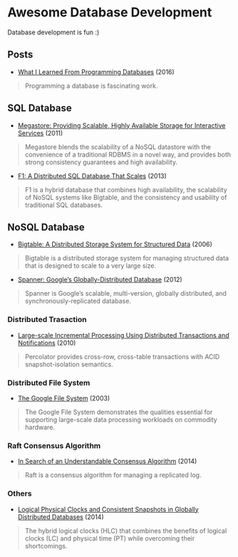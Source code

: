 # Awesome Database Development

Database development is fun :)

## Posts

* [What I Learned From Programming Databases](http://www.philipotoole.com/what-i-learned-from-programming-a-database/) (2016)

> Programming a database is fascinating work.

## SQL Database

* [Megastore: Providing Scalable, Highly Available Storage for Interactive Services](http://static.googleusercontent.com/media/research.google.com/en//pubs/archive/36971.pdf) (2011)

> Megastore blends the scalability of a NoSQL datastore with the convenience of a traditional RDBMS in a novel way, and provides both strong consistency guarantees and high availability.

* [F1: A Distributed SQL Database That Scales](http://static.googleusercontent.com/media/research.google.com/en//pubs/archive/41344.pdf) (2013)

> F1 is a hybrid database that combines high availability, the scalability of NoSQL systems like Bigtable, and the consistency and usability of traditional SQL databases.

## NoSQL Database

* [Bigtable: A Distributed Storage System for Structured Data](http://static.googleusercontent.com/media/research.google.com/en//archive/bigtable-osdi06.pdf) (2006)

> Bigtable is a distributed storage system for managing structured data that is designed to scale to a very large size.

* [Spanner: Google’s Globally-Distributed Database](http://static.googleusercontent.com/media/research.google.com/en//archive/spanner-osdi2012.pdf) (2012)

> Spanner is Google’s scalable, multi-version, globally distributed, and synchronously-replicated database.

### Distributed Trasaction

* [Large-scale Incremental Processing Using Distributed Transactions and Notifications](http://static.googleusercontent.com/media/research.google.com/en//pubs/archive/36726.pdf) (2010)

> Percolator provides cross-row, cross-table transactions with ACID snapshot-isolation semantics.

### Distributed File System

* [The Google File System](http://static.googleusercontent.com/media/research.google.com/en//archive/gfs-sosp2003.pdf) (2003)

> The Google File System demonstrates the qualities essential for supporting large-scale data processing workloads on commodity hardware.

### Raft Consensus Algorithm

* [In Search of an Understandable Consensus Algorithm](https://raft.github.io/raft.pdf) (2014)

> Raft is a consensus algorithm for managing a replicated log.

### Others

* [Logical Physical Clocks and Consistent Snapshots in Globally Distributed Databases](https://www.cse.buffalo.edu/tech-reports/2014-04.pdf) (2014)

> The hybrid logical clocks (HLC) that combines the benefits of logical clocks (LC) and physical time (PT) while overcoming their shortcomings.
